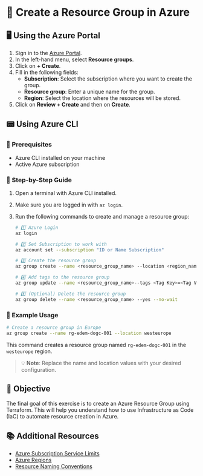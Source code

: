 # 🌟 Create a Resource Group in Azure

## 🖥️ Using the Azure Portal

1. Sign in to the [Azure Portal](https://portal.azure.com).
2. In the left-hand menu, select **Resource groups**.
3. Click on **+ Create**.
4. Fill in the following fields:
    - **Subscription**: Select the subscription where you want to create the group.
    - **Resource group**: Enter a unique name for the group.
    - **Region**: Select the location where the resources will be stored.
5. Click on **Review + Create** and then on **Create**.

## 📟 Using Azure CLI

### 🔑 Prerequisites

- Azure CLI installed on your machine
- Active Azure subscription

### 🚀 Step-by-Step Guide

1. Open a terminal with Azure CLI installed.
2. Make sure you are logged in with `az login`.
3. Run the following commands to create and manage a resource group:

    ```bash
    # 1️⃣ Azure Login
    az login

    # 2️⃣ Set Subscription to work with
    az account set --subscription "ID or Name Subscription"

    # 3️⃣ Create the resource group
    az group create --name <resource_group_name> --location <region_name>

    # 4️⃣ Add tags to the resource group
    az group update --name <resource_group_name>--tags <Tag Key>=<Tag Value>

    # 5️⃣ (Optional) Delete the resource group
    az group delete --name <resource_group_name> --yes --no-wait
    ```

### 📝 Example Usage

```bash
# Create a resource group in Europe
az group create --name rg-edem-dogc-001 --location westeurope
```

This command creates a resource group named `rg-edem-dogc-001` in the `westeurope` region.

> 💡 **Note**: Replace the name and location values with your desired configuration.

## 🎯 Objective

The final goal of this exercise is to create an Azure Resource Group using Terraform. This will help you understand how to use Infrastructure as Code (IaC) to automate resource creation in Azure.

## 📚 Additional Resources

- [Azure Subscription Service Limits](https://learn.microsoft.com/en-us/azure/azure-resource-manager/management/azure-subscription-service-limits)
- [Azure Regions](https://azure.microsoft.com/en-us/global-infrastructure/regions/)
- [Resource Naming Conventions](https://learn.microsoft.com/en-us/azure/cloud-adoption-framework/ready/azure-best-practices/resource-naming)
